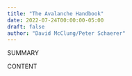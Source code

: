 ```yaml
---
title: "The Avalanche Handbook"
date: 2022-07-24T00:00:00-05:00
draft: false
author: "David McClung/Peter Schaerer"
---
```


SUMMARY

<!--more-->

CONTENT